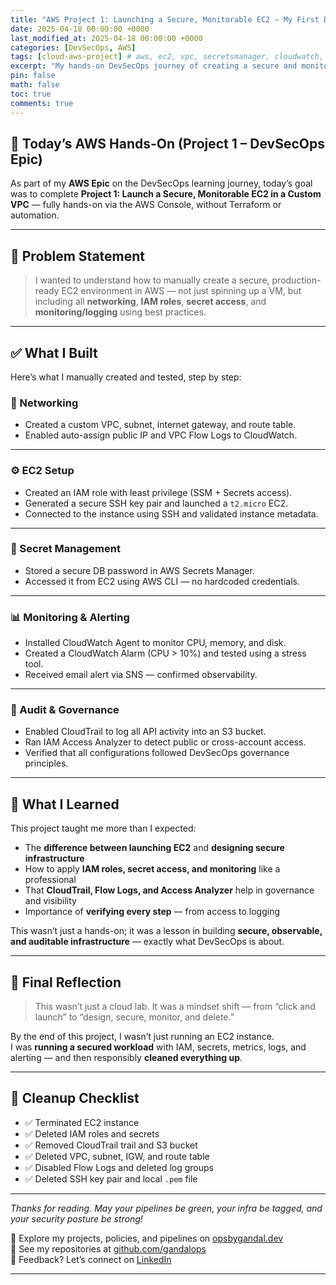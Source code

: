 ```yaml
---
title: "AWS Project 1: Launching a Secure, Monitorable EC2 — My First DevSecOps Lab"
date: 2025-04-18 00:00:00 +0000
last_modified_at: 2025-04-18 00:00:00 +0000
categories: [DevSecOps, AWS]
tags: [cloud-aws-project] # aws, ec2, vpc, secretsmanager, cloudwatch, devsecops, monitoring, iam
excerpt: "My hands-on DevSecOps journey of creating a secure and monitorable EC2 environment in AWS, with IAM, Secrets Manager, CloudWatch, CloudTrail, and cleanup."
pin: false
math: false
toc: true
comments: true
---
```


## 🔶 Today’s AWS Hands-On (Project 1 – DevSecOps Epic)

As part of my **AWS Epic** on the DevSecOps learning journey, today’s goal was to complete **Project 1: Launch a Secure, Monitorable EC2 in a Custom VPC** — fully hands-on via the AWS Console, without Terraform or automation.

---

## 🚩 Problem Statement

> I wanted to understand how to manually create a secure, production-ready EC2 environment in AWS — not just spinning up a VM, but including all **networking**, **IAM roles**, **secret access**, and **monitoring/logging** using best practices.

---

## ✅ What I Built

Here’s what I manually created and tested, step by step:

### 🔹 Networking
- Created a custom VPC, subnet, internet gateway, and route table.  
- Enabled auto-assign public IP and VPC Flow Logs to CloudWatch.

---

### ⚙️ EC2 Setup
- Created an IAM role with least privilege (SSM + Secrets access).  
- Generated a secure SSH key pair and launched a `t2.micro` EC2.  
- Connected to the instance using SSH and validated instance metadata.

---

### 🔐 Secret Management
- Stored a secure DB password in AWS Secrets Manager.  
- Accessed it from EC2 using AWS CLI — no hardcoded credentials.

---

### 📊 Monitoring & Alerting
- Installed CloudWatch Agent to monitor CPU, memory, and disk.  
- Created a CloudWatch Alarm (CPU > 10%) and tested using a stress tool.  
- Received email alert via SNS — confirmed observability.

---

### 📜 Audit & Governance
- Enabled CloudTrail to log all API activity into an S3 bucket.  
- Ran IAM Access Analyzer to detect public or cross-account access.  
- Verified that all configurations followed DevSecOps governance principles.

---

## 🌱 What I Learned

This project taught me more than I expected:

- The **difference between launching EC2** and **designing secure infrastructure**  
- How to apply **IAM roles, secret access, and monitoring** like a professional  
- That **CloudTrail, Flow Logs, and Access Analyzer** help in governance and visibility  
- Importance of **verifying every step** — from access to logging

This wasn’t just a hands-on; it was a lesson in building **secure, observable, and auditable infrastructure** — exactly what DevSecOps is about.

---

## 🧠 Final Reflection

> This wasn’t just a cloud lab. It was a mindset shift — from “click and launch” to “design, secure, monitor, and delete.”

By the end of this project, I wasn’t just running an EC2 instance.  
I was **running a secured workload** with IAM, secrets, metrics, logs, and alerting — and then responsibly **cleaned everything up**.

---

## 🧹 Cleanup Checklist

- ✅ Terminated EC2 instance  
- ✅ Deleted IAM roles and secrets  
- ✅ Removed CloudTrail trail and S3 bucket  
- ✅ Deleted VPC, subnet, IGW, and route table  
- ✅ Disabled Flow Logs and deleted log groups  
- ✅ Deleted SSH key pair and local `.pem` file

---

*Thanks for reading. May your pipelines be green, your infra be tagged, and your security posture be strong!*

🔗 Explore my projects, policies, and pipelines on [opsbygandal.dev](https://www.opsbygandal.dev)  
📁 See my repositories at [github.com/gandalops](https://github.com/gandalops?tab=repositories)  
🔄 Feedback? Let’s connect on [LinkedIn](https://www.linkedin.com/)

---
